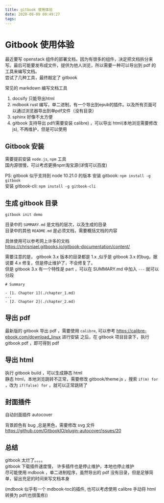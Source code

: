 ```yaml
---
title: gitbook 使用体验
date: 2020-08-09 09:49:27
tags:
---
```


# Gitbook 使用体验

最近要写 openstack 组件的部署文档，因为有很多的组件，决定把文档拆分来写。最后可能要发布成文件，提供为他人浏览，所以需要一种可以导出到 pdf 的工具来编写文档。   
尝试了几种工具，最终敲定了 gitbook 


常见的 markdown 编写文档工具   
1. docsify 只能导出html 
2. mdbook rust 编写，单二进制，有一个导出到epub的插件。以及所有页面可以通过浏览器导出到单pdf文件（没有目录）
3. sphinx  好像不太方便
4. gitbook 支持导出 pdf(需要安装 calibre) ，可以导出 html(本地浏览需要修改 js), 不再维护，但是可以使用   


## Gitbook 安装
需要提前安装 `node.js`, `npm` 工具   
国内源很慢，可以考虑更换npm淘宝源(详情可以百度)   

PS: gitbook 似乎支持到 node 10.21.0 的版本
安装 gitbook:   `npm install -g gitbook`   
安装 gitbook-cli: `npm install -g gitbook-cli`  

## 生成 gitbook 目录 
```
gitbook init demo
```

目录中的 `SUMMARY.md` 是文档的层次，以及生成的目录     
目录中的其他 `README.md` 是必须文档，需要概括文档的内容   

具体使用可以参考网上许多的文档  
https://chrisniael.gitbooks.io/gitbook-documentation/content/   


需要注意的是， gitbook 3.x 版本的目录都是 1.x ,似乎是 gitbook 3.x 的bug，据说要 4.x 修复，但是停止维护了，不会修复了。   
但是 gitbook 3.x 有一个特性是 part ，可以在 SUMMARY.md 中加入 `---` 就可以分段   

```
# Summary

- [1. Chapter 1](./chapter_1.md)
---
- [2. Chapter 2](./chapter_2.md)

```


## 导出 pdf 
最新版的 gitbook 导出 pdf ，需要使用 `calibre`, 可以参考 https://calibre-ebook.com/download_linux 进行安装
之后，在 gitbook 项目目录下，执行 gitbook pdf ，即可得到 pdf

## 导出 html 
执行 gitbook build ，可以生成静态 html      
静态 html，本地浏览跳转不正常，需要修改 gitbook/theme.js ，搜索 `if(m) for` ，改为 `if(false) for`  ，就可以正常跳转了   



## 封面插件
自动封面插件 autocover  

背景颜色有 bug ,总是黑色，需要修改 svg 文件  
https://github.com/GitbookIO/plugin-autocover/issues/20   


## 总结 
gitbook 太烂了。。。。   
gitbook 下载插件速度慢， 许多插件也是停止维护，本地也停止维护    
尽可能使用 mdbook ，单二进制程序，虽然导出的 pdf 没有目录，但是足够简单，留出充足的时间来写文档本身    

(mdbook 似乎有一个 mdbook-toc的插件, 也可以考虑使用 calibre 手动将 html 转换为 pdf(也很蛋疼))